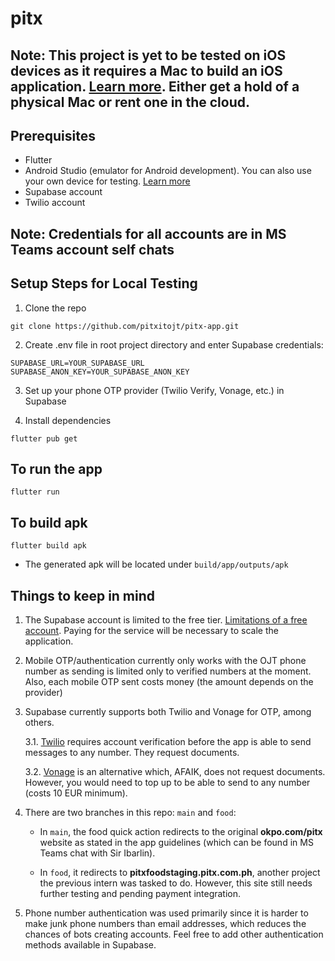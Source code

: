 # pitx

## Note: This project is yet to be tested on iOS devices as it requires a Mac to build an iOS application. [Learn more](https://docs.flutter.dev/get-started/install/macos/mobile-ios). Either get a hold of a physical Mac or rent one in the cloud.

## Prerequisites

- Flutter
- Android Studio (emulator for Android development). You can also use your own device for testing. [Learn more](https://docs.flutter.dev/platform-integration/android/setup#set-up-devices)
- Supabase account
- Twilio account

## Note: Credentials for all accounts are in MS Teams account self chats

## Setup Steps for Local Testing

1. Clone the repo

```
git clone https://github.com/pitxitojt/pitx-app.git
```

2. Create .env file in root project directory and enter Supabase credentials:

```
SUPABASE_URL=YOUR_SUPABASE_URL
SUPABASE_ANON_KEY=YOUR_SUPABASE_ANON_KEY
```

3. Set up your phone OTP provider (Twilio Verify, Vonage, etc.) in Supabase

4. Install dependencies

```
flutter pub get
```

## To run the app

```
flutter run
```

## To build apk

```
flutter build apk
```

- The generated apk will be located under `build/app/outputs/apk`

## Things to keep in mind

1. The Supabase account is limited to the free tier. [Limitations of a free account](https://supabase.com/pricing). Paying for the service will be necessary to scale the application.
2. Mobile OTP/authentication currently only works with the OJT phone number as sending is limited only to verified numbers at the moment. Also, each mobile OTP sent costs money (the amount depends on the provider)

3. Supabase currently supports both Twilio and Vonage for OTP, among others.

   3.1. [Twilio](https://console.twilio.com/) requires account verification before the app is able to send messages to any number. They request documents.

   3.2. [Vonage](https://dashboard.nexmo.com/) is an alternative which, AFAIK, does not request documents. However, you would need to top up to be able to send to any number (costs 10 EUR minimum).

4. There are two branches in this repo: `main` and `food`:

   - In `main`, the food quick action redirects to the original **okpo.com/pitx** website as stated in the app guidelines (which can be found in MS Teams chat with Sir Ibarlin).

   - In `food`, it redirects to **pitxfoodstaging.pitx.com.ph**, another project the previous intern was tasked to do. However, this site still needs further testing and pending payment integration.

5. Phone number authentication was used primarily since it is harder to make junk phone numbers than email addresses, which reduces the chances of bots creating accounts. Feel free to add other authentication methods available in Supabase.
